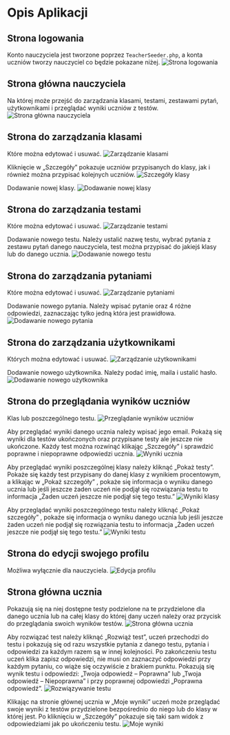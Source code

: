 # Opis Aplikacji

## Strona logowania
Konto nauczyciela jest tworzone poprzez `TeacherSeeder.php`, a konta uczniów tworzy nauczyciel co będzie pokazane niżej.
![Strona logowania](--screenshot--)

## Strona główna nauczyciela
Na której może przejść do zarządzania klasami, testami, zestawami pytań, użytkownikami i przeglądać wyniki uczniów z testów.
![Strona główna nauczyciela](--screenshot--)

## Strona do zarządzania klasami
Które można edytować i usuwać.
![Zarządzanie klasami](--screenshot--)

Kliknięcie w „Szczegóły” pokazuje uczniów przypisanych do klasy, jak i również można przypisać kolejnych uczniów.
![Szczegóły klasy](--screenshot--)

Dodawanie nowej klasy.
![Dodawanie nowej klasy](--screenshot--)

## Strona do zarządzania testami
Które można edytować i usuwać.
![Zarządzanie testami](--screenshot--)

Dodawanie nowego testu.
Należy ustalić nazwę testu, wybrać pytania z zestawu pytań danego nauczyciela, test można przypisać do jakiejś klasy lub do danego ucznia.
![Dodawanie nowego testu](--screenshot--)

## Strona do zarządzania pytaniami
Które można edytować i usuwać.
![Zarządzanie pytaniami](--screenshot--)

Dodawanie nowego pytania.
Należy wpisać pytanie oraz 4 różne odpowiedzi, zaznaczając tylko jedną która jest prawidłowa.
![Dodawanie nowego pytania](--screenshot--)

## Strona do zarządzania użytkownikami
Których można edytować i usuwać.
![Zarządzanie użytkownikami](--screenshot--)

Dodawanie nowego użytkownika.
Należy podać imię, maila i ustalić hasło.
![Dodawanie nowego użytkownika](--screenshot--)

## Strona do przeglądania wyników uczniów
Klas lub poszczególnego testu.
![Przeglądanie wyników uczniów](--screenshot--)

Aby przeglądać wyniki danego ucznia należy wpisać jego email. Pokażą się wyniki dla testów ukończonych oraz przypisane testy ale jeszcze nie ukończone. Każdy test można rozwinąć klikając „Szczegóły” i sprawdzić poprawne i niepoprawne odpowiedzi ucznia.
![Wyniki ucznia](--screenshot--)

Aby przeglądać wyniki poszczególnej klasy należy kliknąć „Pokaż testy”. Pokaże się każdy test przypisany do danej klasy z wynikiem procentowym, a klikając w „Pokaż szczegóły” , pokaże się informacja o wyniku danego ucznia lub jeśli jeszcze żaden uczeń nie podjął się rozwiązania testu to informacja „Żaden uczeń jeszcze nie podjął się tego testu.”
![Wyniki klasy](--screenshot--)

Aby przeglądać wyniki poszczególnego testu należy kliknąć „Pokaż szczegóły” , pokaże się informacja o wyniku danego ucznia lub jeśli jeszcze żaden uczeń nie podjął się rozwiązania testu to informacja „Żaden uczeń jeszcze nie podjął się tego testu.”
![Wyniki testu](--screenshot--)

## Strona do edycji swojego profilu
Możliwa wyłącznie dla nauczyciela.
![Edycja profilu](--screenshot--)

## Strona główna ucznia
Pokazują się na niej dostępne testy podzielone na te przydzielone dla danego ucznia lub na całej klasy do której dany uczeń należy oraz przycisk do przeglądania swoich wyników testów.
![Strona główna ucznia](--screenshot--)

Aby rozwiązać test należy kliknąć „Rozwiąż test”, uczeń przechodzi do testu i pokazują się od razu wszystkie pytania z danego testu, pytania i odpowiedzi za każdym razem są w innej kolejności. Po zakończeniu testu uczeń klika zapisz odpowiedzi, nie musi on zaznaczyć odpowiedzi przy każdym pytaniu, co wiąże się oczywiście z brakiem punktu. Pokazują się wynik testu i odpowiedzi: „Twoja odpowiedź – Poprawna” lub „Twoja odpowiedź – Niepoprawna” i przy poprawnej odpowiedzi „Poprawna odpowiedź”.
![Rozwiązywanie testu](--screenshot--)

Klikając na stronie głównej ucznia w „Moje wyniki” uczeń może przeglądać swoje wyniki z testów przydzielone bezpośrednio do niego lub do klasy w której jest. Po kliknięciu w „Szczegóły” pokazuje się taki sam widok z odpowiedziami jak po ukończeniu testu.
![Moje wyniki](--screenshot--)
